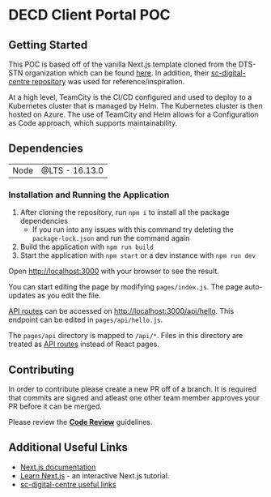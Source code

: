 # DECD Client Portal POC

## Getting Started

This POC is based off of the vanilla Next.js template cloned from the DTS-STN organization which can be found [here](https://github.com/DTS-STN/next-template). In addition, their [sc-digital-centre repository](https://github.com/DTS-STN/sc-digital-centre) was used for reference/inspiration.

At a high level, TeamCity is the CI/CD configured and used to deploy to a Kubernetes cluster that is managed by Helm. The Kubernetes cluster is then hosted on Azure. The use of TeamCity and Helm allows for a Configuration as Code approach, which supports maintainability.

## Dependencies

|      |                |
| ---- | -------------- |
| Node | @LTS - 16.13.0 |

### Installation and Running the Application

1. After cloning the repository, run `npm i` to install all the package dependencies
   - If you run into any issues with this command try deleting the `package-lock.json` and run the command again
2. Build the application with `npm run build`
3. Start the application with `npm start` or a dev instance with `npm run dev`

Open [http://localhost:3000](http://localhost:3000) with your browser to see the result.

You can start editing the page by modifying `pages/index.js`. The page auto-updates as you edit the file.

[API routes](https://nextjs.org/docs/api-routes/introduction) can be accessed on [http://localhost:3000/api/hello](http://localhost:3000/api/hello). This endpoint can be edited in `pages/api/hello.js`.

The `pages/api` directory is mapped to `/api/*`. Files in this directory are treated as [API routes](https://nextjs.org/docs/api-routes/introduction) instead of React pages.

## Contributing

In order to contribute please create a new PR off of a branch. It is required that commits are signed and atleast one other team member approves your PR before it can be merged.

Please review the [**Code Review**]() guidelines.

## Additional Useful Links

- [Next.js documentation](https://nextjs.org/docs/getting-started)
- [Learn Next.js](https://nextjs.org/learn) - an interactive Next.js tutorial.
- [sc-digital-centre useful links](https://github.com/DTS-STN/sc-digital-centre#useful-links)
